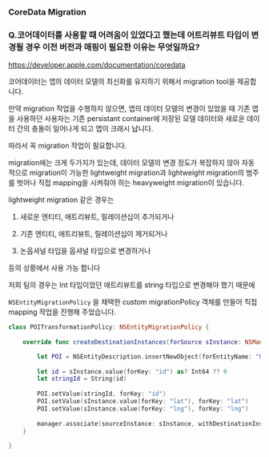 ### CoreData Migration

### Q.코어데이터를 사용할 때 어려움이 있었다고 했는데 어트리뷰트 타입이 변경될 경우 이전 버전과 매핑이 필요한 이유는 무엇일까요?

https://developer.apple.com/documentation/coredata

코어데이터는 앱의 데이터 모델의 최신화를 유지하기 위해서 migration tool을 제공합니다.

만약 migration 작업을 수행하지 않으면, 앱의 데이터 모델의 변경이 있었을 때 기존 앱을 사용하던 사용자는 기존 persistant container에 저장된 모델 데이터와 새로운 데이터 간의  충돌이 일어나게 되고 앱이 크래시 납니다.

따라서 꼭 migration 작업이 필요합니다.

migration에는 크게 두가지가 있는데, 데이터 모델의 변경 정도가 복잡하지 않아 자동적으로 migration이 가능한 lightweight migration과 lightweight migration의 범주를 벗어나 직접 mapping을 시켜줘야 하는 heavyweight migration이 있습니다.

lightweight migration 같은 경우는

1. 새로운 엔티티, 애트리뷰트, 릴레이션십이 추가되거나

2. 기존 엔티티, 애트리뷰트, 릴레이션십이 제거되거나

3. 논옵셔널 타입을 옵셔널 타입으로 변경하거나

등의 상황에서 사용 가능 합니다

저희 팀의 경우는 Int 타입이었던 애트리뷰트를 string 타입으로 변경해야 했기 때문에

`NSEntityMigrationPolicy` 을 채택한 custom migrationPolicy 객체를 만들어 직접 mapping 작업을 진행해 주었습니다.

```swift
class POITransformationPolicy: NSEntityMigrationPolicy {
    
    override func createDestinationInstances(forSource sInstance: NSManagedObject, in mapping: NSEntityMapping, manager: NSMigrationManager) throws {

        let POI = NSEntityDescription.insertNewObject(forEntityName: "POI", into: manager.destinationContext)
        
        let id = sInstance.value(forKey: "id") as? Int64 ?? 0
        let stringId = String(id)
        
        POI.setValue(stringId, forKey: "id")
        POI.setValue(sInstance.value(forKey: "lat"), forKey: "lat")
        POI.setValue(sInstance.value(forKey: "lng"), forKey: "lng")
 
        manager.associate(sourceInstance: sInstance, withDestinationInstance: POI, for: mapping)
    }
    
}
```

